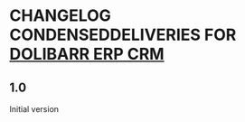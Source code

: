 # CHANGELOG CONDENSEDDELIVERIES FOR [DOLIBARR ERP CRM](https://www.dolibarr.org)

## 1.0

Initial version

